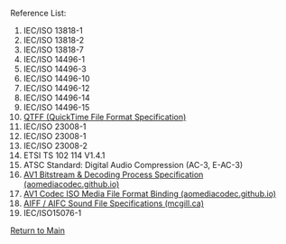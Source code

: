 Reference List:
1. IEC/ISO 13818-1
2. IEC/ISO 13818-2
3. IEC/ISO 13818-7
4. IEC/ISO 14496-1
5. IEC/ISO 14496-3
6. IEC/ISO 14496-10
7. IEC/ISO 14496-12
8. IEC/ISO 14496-14
9. IEC/ISO 14496-15
10. [QTFF (QuickTime File Format Specification)](#https://developer.apple.com/library/archive/documentation/QuickTime/QTFF/QTFFPreface/qtffPreface.html)
11. IEC/ISO 23008-1
12. IEC/ISO 23008-1
13. IEC/ISO 23008-2
14. ETSI TS 102 114 V1.4.1
15. ATSC Standard: Digital Audio Compression (AC-3, E-AC-3)
16.  [AV1 Bitstream & Decoding Process Specification (aomediacodec.github.io)](https://aomediacodec.github.io/av1-spec/av1-spec.pdf)
17. [AV1 Codec ISO Media File Format Binding (aomediacodec.github.io)](https://aomediacodec.github.io/av1-isobmff/)
18. [AIFF / AIFC Sound File Specifications (mcgill.ca)](http://www-mmsp.ece.mcgill.ca/Documents/AudioFormats/AIFF/AIFF.html)
19. IEC/ISO15076-1



[Return to Main](../README.md)
